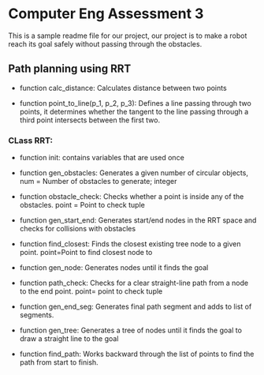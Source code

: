 # Computer Eng Assessment 3
This is a sample readme file for our project, our project is to make a robot reach its goal safely without passing through the obstacles.

## Path planning using RRT

* function calc_distance:
Calculates distance between two points

* function point_to_line(p_1, p_2, p_3):
Defines a line passing through two points, it determines whether the tangent to the line passing through a third point intersects between the first two.

### CLass RRT:

* function init:
contains variables that are used once

* function gen_obstacles:
Generates a given number of circular objects, num = Number of obstacles to generate; integer

* function obstacle_check: 
Checks whether a point is inside any of the obstacles. point = Point to check tuple

* function gen_start_end:
Generates start/end nodes in the RRT space and checks for collisions with obstacles

* function find_closest:
Finds the closest existing tree node to a given point. point=Point to find closest node to

* function gen_node:
Generates nodes until it finds the goal

* function path_check:
Checks for a clear straight-line path from a node to the end point. point= point to check tuple

* function gen_end_seg: 
Generates final path segment and adds to list of segments.

* function gen_tree:
Generates a tree of nodes until it finds the goal to draw a straight line to the goal

* function find_path:
Works backward through the list of points to find the path from start to finish.
